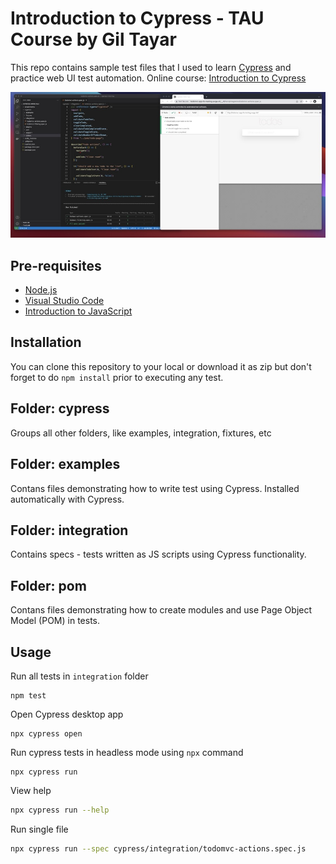 # Introduction to Cypress - TAU Course by Gil Tayar

This repo contains sample test files that I used to learn [Cypress](https://docs.cypress.io/guides/overview/why-cypress) and practice web UI test automation. Online course: [Introduction to Cypress](https://testautomationu.applitools.com/cypress-tutorial/)

![](./attachments/cypress-intro-tau-readme.jpg)

## Pre-requisites

- [Node.js](https://nodejs.org/en/)
- [Visual Studio Code](https://code.visualstudio.com/)
- [Introduction to JavaScript](https://testautomationu.applitools.com/javascript-tutorial/)

## Installation

You can clone this repository to your local or download it as zip but don't forget to do `npm install` prior to executing any test.

## Folder: cypress

Groups all other folders, like examples, integration, fixtures, etc

## Folder: examples

Contans files demonstrating how to write test using Cypress. Installed automatically with Cypress.


## Folder: integration

Contains specs - tests written as JS scripts using Cypress functionality.

## Folder: pom

Contans files demonstrating how to create modules and use Page Object Model (POM) in tests.

## Usage

Run all tests in `integration` folder

```shell
npm test
```

Open Cypress desktop app

```shell
npx cypress open
```

Run cypress tests in headless mode using `npx` command

```Shell
npx cypress run
```

View help

```bash
npx cypress run --help
```

Run single file

```bash
npx cypress run --spec cypress/integration/todomvc-actions.spec.js
```
